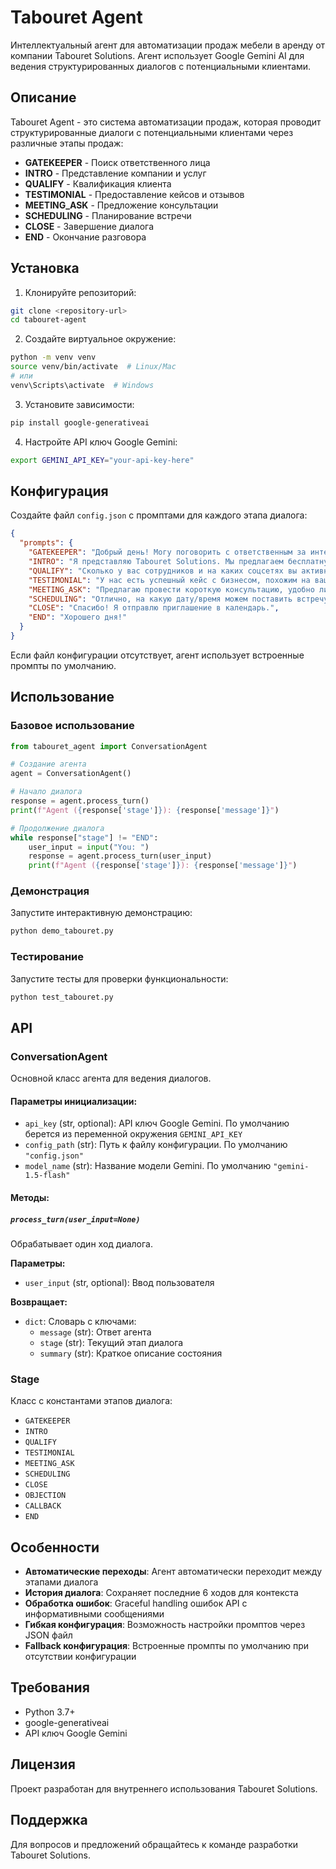 # Tabouret Agent

Интеллектуальный агент для автоматизации продаж мебели в аренду от компании Tabouret Solutions. Агент использует Google Gemini AI для ведения структурированных диалогов с потенциальными клиентами.

## Описание

Tabouret Agent - это система автоматизации продаж, которая проводит структурированные диалоги с потенциальными клиентами через различные этапы продаж:

- **GATEKEEPER** - Поиск ответственного лица
- **INTRO** - Представление компании и услуг
- **QUALIFY** - Квалификация клиента
- **TESTIMONIAL** - Предоставление кейсов и отзывов
- **MEETING_ASK** - Предложение консультации
- **SCHEDULING** - Планирование встречи
- **CLOSE** - Завершение диалога
- **END** - Окончание разговора

## Установка

1. Клонируйте репозиторий:
```bash
git clone <repository-url>
cd tabouret-agent
```

2. Создайте виртуальное окружение:
```bash
python -m venv venv
source venv/bin/activate  # Linux/Mac
# или
venv\Scripts\activate  # Windows
```

3. Установите зависимости:
```bash
pip install google-generativeai
```

4. Настройте API ключ Google Gemini:
```bash
export GEMINI_API_KEY="your-api-key-here"
```

## Конфигурация

Создайте файл `config.json` с промптами для каждого этапа диалога:

```json
{
  "prompts": {
    "GATEKEEPER": "Добрый день! Могу поговорить с ответственным за интерьер?",
    "INTRO": "Я представляю Tabouret Solutions. Мы предлагаем бесплатную аренду мебели...",
    "QUALIFY": "Сколько у вас сотрудников и на каких соцсетях вы активны?",
    "TESTIMONIAL": "У нас есть успешный кейс с бизнесом, похожим на ваш...",
    "MEETING_ASK": "Предлагаю провести короткую консультацию, удобно ли вам?",
    "SCHEDULING": "Отлично, на какую дату/время можем поставить встречу?",
    "CLOSE": "Спасибо! Я отправлю приглашение в календарь.",
    "END": "Хорошего дня!"
  }
}
```

Если файл конфигурации отсутствует, агент использует встроенные промпты по умолчанию.

## Использование

### Базовое использование

```python
from tabouret_agent import ConversationAgent

# Создание агента
agent = ConversationAgent()

# Начало диалога
response = agent.process_turn()
print(f"Agent ({response['stage']}): {response['message']}")

# Продолжение диалога
while response["stage"] != "END":
    user_input = input("You: ")
    response = agent.process_turn(user_input)
    print(f"Agent ({response['stage']}): {response['message']}")
```

### Демонстрация

Запустите интерактивную демонстрацию:

```bash
python demo_tabouret.py
```

### Тестирование

Запустите тесты для проверки функциональности:

```bash
python test_tabouret.py
```

## API

### ConversationAgent

Основной класс агента для ведения диалогов.

#### Параметры инициализации:
- `api_key` (str, optional): API ключ Google Gemini. По умолчанию берется из переменной окружения `GEMINI_API_KEY`
- `config_path` (str): Путь к файлу конфигурации. По умолчанию `"config.json"`
- `model_name` (str): Название модели Gemini. По умолчанию `"gemini-1.5-flash"`

#### Методы:

##### `process_turn(user_input=None)`
Обрабатывает один ход диалога.

**Параметры:**
- `user_input` (str, optional): Ввод пользователя

**Возвращает:**
- `dict`: Словарь с ключами:
  - `message` (str): Ответ агента
  - `stage` (str): Текущий этап диалога
  - `summary` (str): Краткое описание состояния

### Stage

Класс с константами этапов диалога:
- `GATEKEEPER`
- `INTRO`
- `QUALIFY`
- `TESTIMONIAL`
- `MEETING_ASK`
- `SCHEDULING`
- `CLOSE`
- `OBJECTION`
- `CALLBACK`
- `END`

## Особенности

- **Автоматические переходы**: Агент автоматически переходит между этапами диалога
- **История диалога**: Сохраняет последние 6 ходов для контекста
- **Обработка ошибок**: Graceful handling ошибок API с информативными сообщениями
- **Гибкая конфигурация**: Возможность настройки промптов через JSON файл
- **Fallback конфигурация**: Встроенные промпты по умолчанию при отсутствии конфигурации

## Требования

- Python 3.7+
- google-generativeai
- API ключ Google Gemini

## Лицензия

Проект разработан для внутреннего использования Tabouret Solutions.

## Поддержка

Для вопросов и предложений обращайтесь к команде разработки Tabouret Solutions.